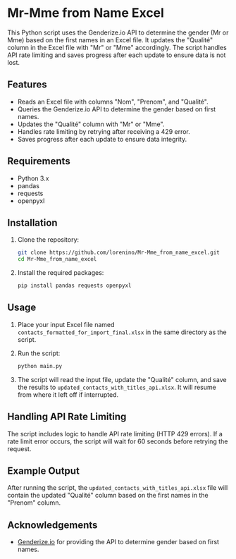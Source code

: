 # Mr-Mme from Name Excel

This Python script uses the Genderize.io API to determine the gender (Mr or Mme) based on the first names in an Excel file. It updates the "Qualité" column in the Excel file with "Mr" or "Mme" accordingly. The script handles API rate limiting and saves progress after each update to ensure data is not lost.

## Features
- Reads an Excel file with columns "Nom", "Prenom", and "Qualité".
- Queries the Genderize.io API to determine the gender based on first names.
- Updates the "Qualité" column with "Mr" or "Mme".
- Handles rate limiting by retrying after receiving a 429 error.
- Saves progress after each update to ensure data integrity.

## Requirements
- Python 3.x
- pandas
- requests
- openpyxl

## Installation
1. Clone the repository:
    ```sh
    git clone https://github.com/lorenino/Mr-Mme_from_name_excel.git
    cd Mr-Mme_from_name_excel
    ```

2. Install the required packages:
    ```sh
    pip install pandas requests openpyxl
    ```

## Usage
1. Place your input Excel file named `contacts_formatted_for_import_final.xlsx` in the same directory as the script.

2. Run the script:
    ```sh
    python main.py
    ```

3. The script will read the input file, update the "Qualité" column, and save the results to `updated_contacts_with_titles_api.xlsx`. It will resume from where it left off if interrupted.

## Handling API Rate Limiting
The script includes logic to handle API rate limiting (HTTP 429 errors). If a rate limit error occurs, the script will wait for 60 seconds before retrying the request.

## Example Output
After running the script, the `updated_contacts_with_titles_api.xlsx` file will contain the updated "Qualité" column based on the first names in the "Prenom" column.

## Acknowledgements
- [Genderize.io](https://genderize.io) for providing the API to determine gender based on first names.
